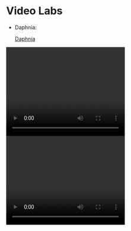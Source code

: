 # Video Labs

  * Daphnia:
    
    [Daphnia](labs/Daphnia.mp4)


<video width="320" height="240" controls>
  <source src="https://raw.githubusercontent.com/Labs-LinC-STEM/Breaking-Barriers-to-Science/main/blob/videos/labs/Daphnia.mp4" type="video/mp4">
  Your browser does not support the video tag.
</video>


<video width="320" height="240" controls>
  <source src="labs/Daphnia.mp4" type="video/mp4">
  Your browser does not support the video tag.
</video>
